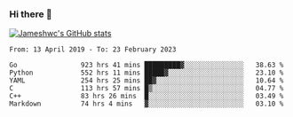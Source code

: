 ### Hi there 👋

[![Jameshwc's GitHub stats](https://github-readme-stats.vercel.app/api?username=jameshwc)](https://github.com/anuraghazra/github-readme-stats)

<!--START_SECTION:waka-->

```text
From: 13 April 2019 - To: 23 February 2023

Go                923 hrs 41 mins █████████▓░░░░░░░░░░░░░░░   38.63 %
Python            552 hrs 11 mins █████▓░░░░░░░░░░░░░░░░░░░   23.10 %
YAML              254 hrs 25 mins ██▓░░░░░░░░░░░░░░░░░░░░░░   10.64 %
C                 113 hrs 57 mins █▒░░░░░░░░░░░░░░░░░░░░░░░   04.77 %
C++               83 hrs 26 mins  █░░░░░░░░░░░░░░░░░░░░░░░░   03.49 %
Markdown          74 hrs 4 mins   ▓░░░░░░░░░░░░░░░░░░░░░░░░   03.10 %
```

<!--END_SECTION:waka-->